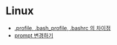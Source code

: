 # Linux

- [.profile, .bash_profile, .bashrc 의 차이점](./profile-vs-bash_profile-vs-bashrc.md)
- [prompt 변경하기](./customize-prompt.md)